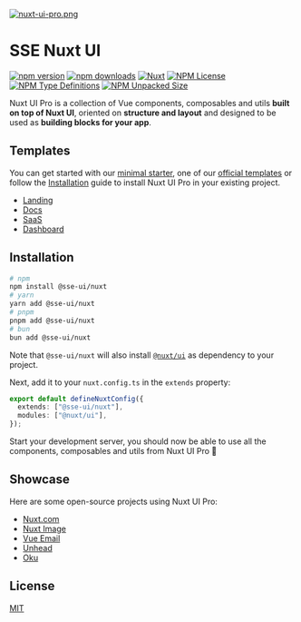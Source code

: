 [![nuxt-ui-pro.png](https://volta.s3.fr-par.scw.cloud/306965274_1682f2a7_dfc5_4c85_9807_6203cd568852_154cf5592c.png)](https://sseworld.github.io)

# SSE Nuxt UI

[![npm version][npm-version-src]][npm-version-href]
[![npm downloads][npm-downloads-src]][npm-downloads-href]
[![Nuxt][nuxt-src]][nuxt-href]
[![NPM License][npm_license]][npm_link]
[![NPM Type Definitions][npm_type_def]][npm_link]
[![NPM Unpacked Size][npm_unp_size]][npm_link]

Nuxt UI Pro is a collection of Vue components, composables and utils **built on top of Nuxt UI**, oriented on **structure and layout** and designed to be used as **building blocks for your app**.

<!-- - [Documentation](https://ui.nuxt.com/pro/getting-started) -->

## Templates

You can get started with our [minimal starter](https://github.com/nuxt-ui-pro/starter), one of our [official templates](https://ui.nuxt.com/pro/templates) or follow the [Installation](https://ui.nuxt.com/pro/getting-started/installation) guide to install Nuxt UI Pro in your existing project.

- [Landing](https://github.com/sseuniverse/sse-landing)
- [Docs](https://github.com/sseuniverse/sse-docs)
- [SaaS](https://github.com/sseuniverse/sse-saas)
- [Dashboard](https://github.com/sseuniverse/sse-dashboard)

## Installation

```bash
# npm
npm install @sse-ui/nuxt
# yarn
yarn add @sse-ui/nuxt
# pnpm
pnpm add @sse-ui/nuxt
# bun
bun add @sse-ui/nuxt
```

Note that `@sse-ui/nuxt` will also install [`@nuxt/ui`](https://ui.nuxt.com) as dependency to your project.

Next, add it to your `nuxt.config.ts` in the `extends` property:

```ts
export default defineNuxtConfig({
  extends: ["@sse-ui/nuxt"],
  modules: ["@nuxt/ui"],
});
```

Start your development server, you should now be able to use all the components, composables and utils from Nuxt UI Pro 🚀

## Showcase

Here are some open-source projects using Nuxt UI Pro:

- [Nuxt.com](https://github.com/nuxt/nuxt.com)
- [Nuxt Image](https://github.com/nuxt/image/tree/main/docs)
- [Vue Email](https://github.com/vue-email/docs)
- [Unhead](https://github.com/unjs/unhead/tree/main/docs)
- [Oku](https://github.com/oku-ui/docs)

<!-- Badges -->

[npm-version-src]: https://img.shields.io/npm/v/@sse-ui/nuxt/latest.svg?style=flat&colorA=020420&colorB=00DC82
[npm-version-href]: https://npmjs.com/package/@sse-ui/nuxt
[npm-downloads-src]: https://img.shields.io/npm/dm/@sse-ui/nuxt.svg?style=flat&colorA=020420&colorB=00DC82
[npm-downloads-href]: https://npmjs.com/package/@sse-ui/nuxt
[nuxt-src]: https://img.shields.io/badge/Nuxt-020420?logo=nuxt.js
[nuxt-href]: https://nuxt.com
[npm_license]: https://img.shields.io/npm/l/%40sse-ui%2Fnuxt?style=flat&colorA=020420&colorB=00DC82
[npm_type_def]: https://img.shields.io/npm/types/%40sse-ui%2Fnuxt?style=flat&colorA=020420&colorB=00DC82
[npm_unp_size]: https://img.shields.io/npm/unpacked-size/%40sse-ui%2Fnuxt?style=flat&colorA=020420&colorB=00DC82
[npm_link]: https://npmjs.com/package/@sse-ui/nuxt

## License

[MIT](./LICENSE)
